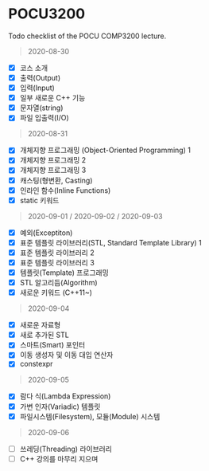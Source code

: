 # POCU3200
Todo checklist of the POCU COMP3200 lecture.

> 2020-08-30
- [x] 코스 소개
- [x] 출력(Output)
- [x] 입력(Input)
- [x] 일부 새로운 C++ 기능
- [x] 문자열(string)
- [x] 파일 입출력(I/O)

> 2020-08-31
- [x] 개체지향 프로그래밍 (Object-Oriented Programming) 1
- [x] 개체지향 프로그래밍 2
- [x] 개체지향 프로그래밍 3
- [x] 캐스팅(형변환, Casting)
- [x] 인라인 함수(Inline Functions)
- [x] static 키워드

> 2020-09-01 / 2020-09-02 / 2020-09-03
- [x] 예외(Exceptiton)
- [x] 표준 템플릿 라이브러리(STL, Standard Template Library) 1
- [x] 표준 템플릿 라이브러리 2
- [x] 표준 템플릿 라이브러리 3
- [x] 템플릿(Template) 프로그래밍
- [x] STL 알고리듬(Algorithm)
- [x] 새로운 키워드 (C++11~)

> 2020-09-04
- [x] 새로운 자료형
- [x] 새로 추가된 STL
- [x] 스마트(Smart) 포인터
- [x] 이동 생성자 및 이동 대입 연산자
- [x] constexpr

> 2020-09-05
- [x] 람다 식(Lambda Expression)
- [x] 가변 인자(Variadic) 템플릿
- [x] 파일시스템(Filesystem), 모듈(Module) 시스템

> 2020-09-06
- [ ] 쓰레딩(Threading) 라이브러리
- [ ] C++ 강의를 마무리 지으며
